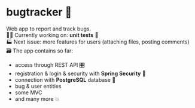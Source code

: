 # bugtracker :bug:
Web app to report and track bugs. <br>
👷‍♂️ Currently working on: **unit tests** 🧪 <br>
🏭 Next issue: more features for users (attaching files, posting comments) <br>
🗃️ The app contains so far:
- access through REST API 🎛️
- registration & login & security with **Spring Security** 🥬
- connection with **PostgreSQL** database 🐘
- bug & user entities
- some MVC
- and many more :boom:
